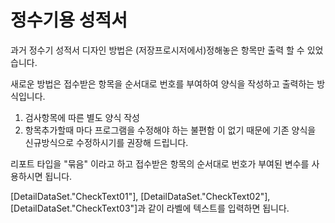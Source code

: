 # 정수기용 성적서
과거 정수기 성적서 디자인 방법은 (저장프로시저에서)정해놓은 항목만 출력 할 수 있었습니다.

새로운 방법은 접수받은 항목을 순서대로 번호를 부여하여 양식을 작성하고 출력하는 방식입니다.  
1. 검사항목에 따른 별도 양식 작성
2. 항목추가할때 마다 프로그램을 수정해야 하는 불편함
이 없기 때문에 기존 양식을 신규방식으로 수정하시기를 권장해 드립니다.

리포트 타입을 "묶음" 이라고 하고 접수받은 항목의 순서대로 번호가 부여된 변수를 사용하시면 됩니다.



[DetailDataSet."CheckText01"], [DetailDataSet."CheckText02"], [DetailDataSet."CheckText03"]과 같이 라벨에 텍스트를 입력하면 됩니다.

